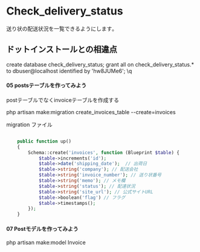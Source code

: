 # Check_delivery_status
送り状の配送状況を一覧できるようにします｡




## ドットインストールとの相違点

create database check_delivery_status;
grant all on check_delivery_status.* to dbuser@localhost identified by 'hw8JUMe6';
\q

#### 05 postsテーブルを作ってみよう

postテーブルでなくinvoiceテーブルを作成する

php artisan make:migration create_invoices_table --create=invoices


migration ファイル

```php

    public function up()
    {
        Schema::create('invoices', function (Blueprint $table) {
            $table->increments('id');
            $table->date('shipping_date');  // 出荷日
            $table->string('company'); // 配送会社
            $table->string('invoice_number'); // 送り状番号
            $table->string('memo'); // メモ欄
            $table->string('status'); // 配達状況
            $table->string('site_url'); // 公式サイトURL
            $table->boolean('flag') // フラグ
            $table->timestamps();
        });
    }

```

#### 07 Postモデルを作ってみよう

php artisan make:model Invoice
